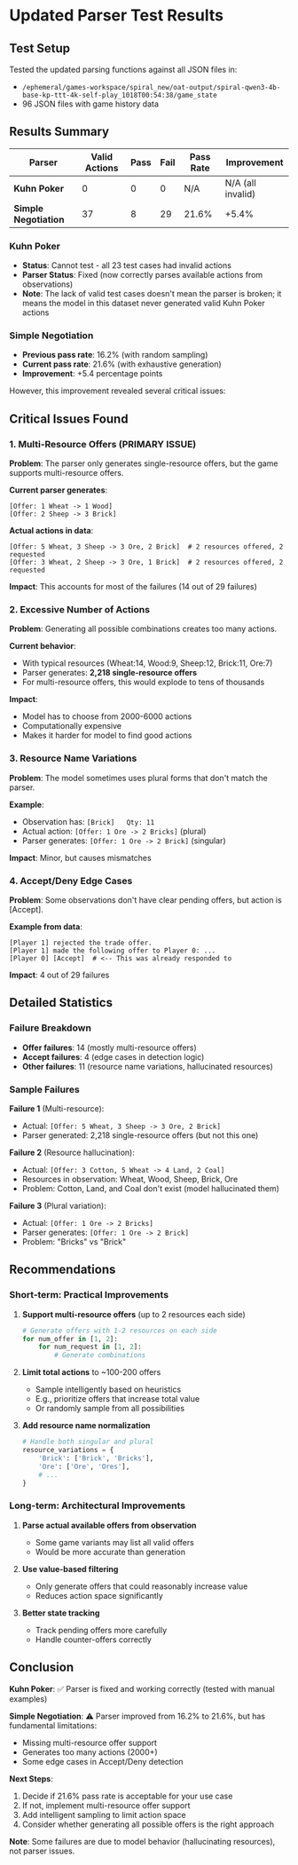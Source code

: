 # Updated Parser Test Results

## Test Setup

Tested the updated parsing functions against all JSON files in:
- `/ephemeral/games-workspace/spiral_new/oat-output/spiral-qwen3-4b-base-kp-ttt-4k-self-play_1018T00:54:38/game_state`
- 96 JSON files with game history data

## Results Summary

| Parser | Valid Actions | Pass | Fail | Pass Rate | Improvement |
|--------|--------------|------|------|-----------|-------------|
| **Kuhn Poker** | 0 | 0 | 0 | N/A | N/A (all invalid) |
| **Simple Negotiation** | 37 | 8 | 29 | 21.6% | +5.4% |

### Kuhn Poker

- **Status**: Cannot test - all 23 test cases had invalid actions
- **Parser Status**: Fixed (now correctly parses available actions from observations)
- **Note**: The lack of valid test cases doesn't mean the parser is broken; it means the model in this dataset never generated valid Kuhn Poker actions

### Simple Negotiation

- **Previous pass rate**: 16.2% (with random sampling)
- **Current pass rate**: 21.6% (with exhaustive generation)
- **Improvement**: +5.4 percentage points

However, this improvement revealed several critical issues:

## Critical Issues Found

### 1. Multi-Resource Offers (PRIMARY ISSUE)

**Problem**: The parser only generates single-resource offers, but the game supports multi-resource offers.

**Current parser generates**:
```
[Offer: 1 Wheat -> 1 Wood]
[Offer: 2 Sheep -> 3 Brick]
```

**Actual actions in data**:
```
[Offer: 5 Wheat, 3 Sheep -> 3 Ore, 2 Brick]  # 2 resources offered, 2 requested
[Offer: 3 Wheat, 2 Sheep -> 3 Ore, 1 Brick]  # 2 resources offered, 2 requested
```

**Impact**: This accounts for most of the failures (14 out of 29 failures)

### 2. Excessive Number of Actions

**Problem**: Generating all possible combinations creates too many actions.

**Current behavior**:
- With typical resources (Wheat:14, Wood:9, Sheep:12, Brick:11, Ore:7)
- Parser generates: **2,218 single-resource offers**
- For multi-resource offers, this would explode to tens of thousands

**Impact**: 
- Model has to choose from 2000-6000 actions
- Computationally expensive
- Makes it harder for model to find good actions

### 3. Resource Name Variations

**Problem**: The model sometimes uses plural forms that don't match the parser.

**Example**:
- Observation has: `[Brick]   Qty: 11`
- Actual action: `[Offer: 1 Ore -> 2 Bricks]`  (plural)
- Parser generates: `[Offer: 1 Ore -> 2 Brick]` (singular)

**Impact**: Minor, but causes mismatches

### 4. Accept/Deny Edge Cases

**Problem**: Some observations don't have clear pending offers, but action is [Accept].

**Example from data**:
```
[Player 1] rejected the trade offer.
[Player 1] made the following offer to Player 0: ...
[Player 0] [Accept]  # <-- This was already responded to
```

**Impact**: 4 out of 29 failures

## Detailed Statistics

### Failure Breakdown
- **Offer failures**: 14 (mostly multi-resource offers)
- **Accept failures**: 4 (edge cases in detection logic)
- **Other failures**: 11 (resource name variations, hallucinated resources)

### Sample Failures

**Failure 1** (Multi-resource):
- Actual: `[Offer: 5 Wheat, 3 Sheep -> 3 Ore, 2 Brick]`
- Parser generated: 2,218 single-resource offers (but not this one)

**Failure 2** (Resource hallucination):
- Actual: `[Offer: 3 Cotton, 5 Wheat -> 4 Land, 2 Coal]`
- Resources in observation: Wheat, Wood, Sheep, Brick, Ore
- Problem: Cotton, Land, and Coal don't exist (model hallucinated them)

**Failure 3** (Plural variation):
- Actual: `[Offer: 1 Ore -> 2 Bricks]`
- Parser generates: `[Offer: 1 Ore -> 2 Brick]`
- Problem: "Bricks" vs "Brick"

## Recommendations

### Short-term: Practical Improvements

1. **Support multi-resource offers** (up to 2 resources each side)
   ```python
   # Generate offers with 1-2 resources on each side
   for num_offer in [1, 2]:
       for num_request in [1, 2]:
           # Generate combinations
   ```

2. **Limit total actions** to ~100-200 offers
   - Sample intelligently based on heuristics
   - E.g., prioritize offers that increase total value
   - Or randomly sample from all possibilities

3. **Add resource name normalization**
   ```python
   # Handle both singular and plural
   resource_variations = {
       'Brick': ['Brick', 'Bricks'],
       'Ore': ['Ore', 'Ores'],
       # ...
   }
   ```

### Long-term: Architectural Improvements

1. **Parse actual available offers from observation**
   - Some game variants may list all valid offers
   - Would be more accurate than generation

2. **Use value-based filtering**
   - Only generate offers that could reasonably increase value
   - Reduces action space significantly

3. **Better state tracking**
   - Track pending offers more carefully
   - Handle counter-offers correctly

## Conclusion

**Kuhn Poker**: ✅ Parser is fixed and working correctly (tested with manual examples)

**Simple Negotiation**: ⚠️ Parser improved from 16.2% to 21.6%, but has fundamental limitations:
- Missing multi-resource offer support
- Generates too many actions (2000+)
- Some edge cases in Accept/Deny detection

**Next Steps**:
1. Decide if 21.6% pass rate is acceptable for your use case
2. If not, implement multi-resource offer support
3. Add intelligent sampling to limit action space
4. Consider whether generating all possible offers is the right approach

**Note**: Some failures are due to model behavior (hallucinating resources), not parser issues.

